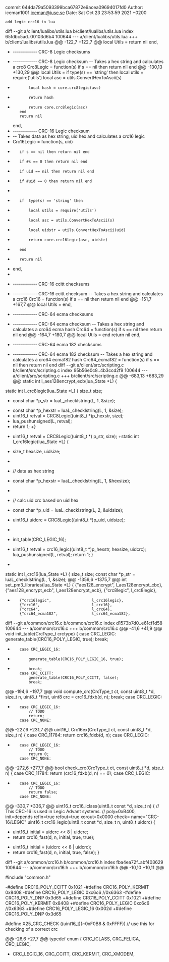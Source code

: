commit 644da79a5093399bca67872e9acea09694017fd0
Author: iceman1001 <iceman@iuse.se>
Date:   Sat Oct 23 23:53:59 2021 +0200

    add legic crc16 to lua

diff --git a/client/lualibs/utils.lua b/client/lualibs/utils.lua
index 65fdbc5ad..00103d6b4 100644
--- a/client/lualibs/utils.lua
+++ b/client/lualibs/utils.lua
@@ -122,7 +122,7 @@ local Utils =
         return nil
     end,
 
-    ------------ CRC-8 Legic checksums
+    ------------ CRC-8 Legic checksum
     -- Takes a hex string and calculates a crc8
     Crc8Legic = function(s)
         if s == nil then return nil end
@@ -130,13 +130,29 @@ local Utils =
         if  type(s) == 'string' then
             local utils = require('utils')
             local asc = utils.ConvertHexToAscii(s)
-            local hash = core.crc8legic(asc)
-            return hash
+            return core.crc8legic(asc)
         end
         return nil
     end,
+    ------------ CRC-16 Legic checksum
+    -- Takes data as hex string, uid hex and calculates a crc16 legic
+    Crc16Legic = function(s, uid)
+        if s == nil then return nil end
+        if #s == 0 then return nil end
+        if uid == nil then return nil end
+        if #uid == 0 then return nil end
+
+        if  type(s) == 'string' then
+            local utils = require('utils')
+            local asc = utils.ConvertHexToAscii(s)
+            local uidstr = utils.ConvertHexToAscii(uid)
+            return core.crc16legic(asc, uidstr)
+        end
+        return nil
+    end,
+
 
-    ------------ CRC-16 ccitt checksums
+    ------------ CRC-16 ccitt checksum
     -- Takes a hex string and calculates a crc16
     Crc16 = function(s)
         if s == nil then return nil end
@@ -151,7 +167,7 @@ local Utils =
     end,
 
 
-    ------------ CRC-64 ecma checksums
+    ------------ CRC-64 ecma checksum
     -- Takes a hex string and calculates a crc64 ecma hash
     Crc64 = function(s)
         if s == nil then return nil end
@@ -164,7 +180,7 @@ local Utils =
         end
         return nil
     end,
-    ------------ CRC-64 ecma 182 checksums
+    ------------ CRC-64 ecma 182 checksum
     -- Takes a hex string and calculates a crc64 ecma182 hash
     Crc64_ecma182 = function(s)
         if s == nil then return nil end
diff --git a/client/src/scripting.c b/client/src/scripting.c
index 95b56e0c8..4b3ccd2f9 100644
--- a/client/src/scripting.c
+++ b/client/src/scripting.c
@@ -683,13 +683,29 @@ static int l_aes128encrypt_ecb(lua_State *L) {
 
 static int l_crc8legic(lua_State *L) {
     size_t size;
-    const char *p_str = luaL_checklstring(L, 1, &size);
+    const char *p_hexstr = luaL_checklstring(L, 1, &size);
+    uint16_t retval = CRC8Legic((uint8_t *)p_hexstr, size);
+    lua_pushunsigned(L, retval);
+    return 1;
+}
 
-    uint16_t retval = CRC8Legic((uint8_t *) p_str, size);
+static int l_crc16legic(lua_State *L) {
+    size_t hexsize, uidsize;
+
+    // data as hex string
+    const char *p_hexstr = luaL_checklstring(L, 1, &hexsize);
+
+    // calc uid crc based on uid hex
+    const char *p_uid = luaL_checklstring(L, 2, &uidsize);
+    uint16_t uidcrc = CRC8Legic((uint8_t *)p_uid, uidsize);
+
+    init_table(CRC_LEGIC_16);
+    uint16_t retval = crc16_legic((uint8_t *)p_hexstr, hexsize, uidcrc);
     lua_pushunsigned(L, retval);
     return 1;
 }
 
+
 static int l_crc16(lua_State *L) {
     size_t size;
     const char *p_str = luaL_checklstring(L, 1, &size);
@@ -1359,6 +1375,7 @@ int set_pm3_libraries(lua_State *L) {
         {"aes128_encrypt",              l_aes128encrypt_cbc},
         {"aes128_encrypt_ecb",          l_aes128encrypt_ecb},
         {"crc8legic",                   l_crc8legic},
+        {"crc16legic",                  l_crc16legic},
         {"crc16",                       l_crc16},
         {"crc64",                       l_crc64},
         {"crc64_ecma182",               l_crc64_ecma182},
diff --git a/common/crc16.c b/common/crc16.c
index d1573b7d0..e61cf1d58 100644
--- a/common/crc16.c
+++ b/common/crc16.c
@@ -41,6 +41,9 @@ void init_table(CrcType_t crctype) {
         case CRC_LEGIC:
             generate_table(CRC16_POLY_LEGIC, true);
             break;
+        case CRC_LEGIC_16:
+            generate_table(CRC16_POLY_LEGIC_16, true);
+            break;
         case CRC_CCITT:
             generate_table(CRC16_POLY_CCITT, false);
             break;
@@ -194,6 +197,7 @@ void compute_crc(CrcType_t ct, const uint8_t *d, size_t n, uint8_t *first, uint8
             crc = crc16_fdxb(d, n);
             break;
         case CRC_LEGIC:
+        case CRC_LEGIC_16:
             // TODO
             return;
         case CRC_NONE:
@@ -227,6 +231,7 @@ uint16_t Crc16ex(CrcType_t ct, const uint8_t *d, size_t n) {
         case CRC_11784:
             return crc16_fdxb(d, n);
         case CRC_LEGIC:
+        case CRC_LEGIC_16:
             // TODO
             return 0;
         case CRC_NONE:
@@ -272,6 +277,7 @@ bool check_crc(CrcType_t ct, const uint8_t *d, size_t n) {
         case CRC_11784:
             return (crc16_fdxb(d, n) == 0);
         case CRC_LEGIC:
+        case CRC_LEGIC_16:
             // TODO
             return false;
         case CRC_NONE:
@@ -330,7 +336,7 @@ uint16_t crc16_iclass(uint8_t const *d, size_t n) {
 // This CRC-16 is used in Legic Advant systems.
 // poly=0xB400,  init=depends  refin=true  refout=true  xorout=0x0000  check=  name="CRC-16/LEGIC"
 uint16_t crc16_legic(uint8_t const *d, size_t n, uint8_t uidcrc) {
-    uint16_t initial = uidcrc << 8 | uidcrc;
-    return crc16_fast(d, n, initial, true, true);
+    uint16_t initial = (uidcrc << 8 | uidcrc);
+    return crc16_fast(d, n, initial, true, false);
 }
 
diff --git a/common/crc16.h b/common/crc16.h
index fba4ea72f..abf403629 100644
--- a/common/crc16.h
+++ b/common/crc16.h
@@ -10,10 +10,11 @@
 
 #include "common.h"
 
-#define CRC16_POLY_CCITT   0x1021
-#define CRC16_POLY_KERMIT  0x8408
-#define CRC16_POLY_LEGIC   0xc6c6 //0x6363
-#define CRC16_POLY_DNP     0x3d65
+#define CRC16_POLY_CCITT     0x1021
+#define CRC16_POLY_KERMIT    0x8408
+#define CRC16_POLY_LEGIC     0xc6c6 //0x6363
+#define CRC16_POLY_LEGIC_16  0x002d
+#define CRC16_POLY_DNP       0x3d65
 
 #define X25_CRC_CHECK     ((uint16_t)(~0xF0B8 & 0xFFFF)) // use this for checking of a correct crc
 
@@ -26,6 +27,7 @@ typedef enum {
     CRC_ICLASS,
     CRC_FELICA,
     CRC_LEGIC,
+    CRC_LEGIC_16,
     CRC_CCITT,
     CRC_KERMIT,
     CRC_XMODEM,
